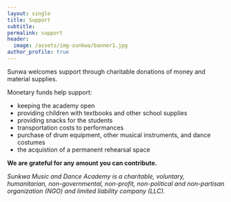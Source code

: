 ```yaml
---
layout: single
title: Support 
subtitle:
permalink: support
header:
  image: /assets/img-sunkwa/banner1.jpg
author_profile: true
---
```


Sunwa welcomes support through charitable donations of money and material supplies.

Monetary funds help support:
* keeping the academy open
* providing children with textbooks and other school supplies
* providing snacks for the students
* transportation costs to performances
* purchase of drum equipment, other musical instruments, and dance costumes
* the acquistion of a permanent rehearsal space

**We are grateful for any amount you can contribute.**

_Sunkwa Music and Dance Academy is a charitable, voluntary, humanitarian, non-governmental, non-profit, non-political and non-partisan organization (NGO) and limited liability company (LLC)._